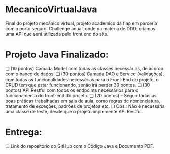 # MecanicoVirtualJava
Final do projeto mecânico virtual, projeto acadêmico da fiap em parceria com a porto seguro. Challenge anual, onde  na materia de DDD, criamos uma API que será utilizada pelo front end do site.

# Projeto Java Finalizado:
❑ (10 pontos) Camada Model com todas as classes necessárias, de acordo com o banco de dados.
❑ (30 pontos) Camada DAO e Service (validações), com todas as funcionalidades necessárias para 
o Front-End do projeto, o CRUD tem que estar funcionando, senão irá perder 30 pontos.
❑ (30 pontos) API Restful com todos os endpoints necessários para o funcionamento do front-end
do projeto.
❑ (20 pontos) – Seguir todas as boas práticas trabalhadas em sala de aula, como regras de 
nomenclatura, tratamento de exceções, padrões de projetos etc.
❑ Obs.: Não é necessária uma classe de teste, desde que o projeto implemente API Restful.

# Entrega:
❑ Link do repositório do GitHub com o Código Java e Documento PDF.
